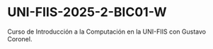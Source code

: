 # UNI-FIIS-2025-2-BIC01-W
Curso de Introducción a la Computación en la UNI-FIIS con Gustavo Coronel.
